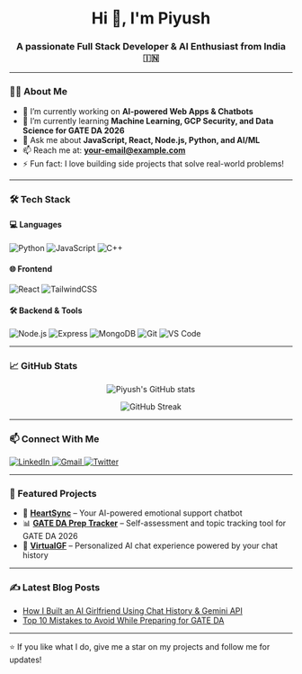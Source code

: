 <h1 align="center">Hi 👋, I'm Piyush</h1>
<h3 align="center">A passionate Full Stack Developer & AI Enthusiast from India 🇮🇳</h3>

---

### 👨‍💻 About Me

- 🔭 I’m currently working on **AI-powered Web Apps & Chatbots**
- 🌱 I’m currently learning **Machine Learning, GCP Security, and Data Science for GATE DA 2026**
- 💬 Ask me about **JavaScript, React, Node.js, Python, and AI/ML**
- 📫 Reach me at: **your-email@example.com**
- ⚡ Fun fact: I love building side projects that solve real-world problems!

---

### 🛠️ Tech Stack

#### 💻 Languages
![Python](https://img.shields.io/badge/-Python-3776AB?style=flat-square&logo=python&logoColor=white)
![JavaScript](https://img.shields.io/badge/-JavaScript-F7DF1E?style=flat-square&logo=javascript&logoColor=black)
![C++](https://img.shields.io/badge/-C++-00599C?style=flat-square&logo=cplusplus&logoColor=white)

#### 🌐 Frontend
![React](https://img.shields.io/badge/-React-61DAFB?style=flat-square&logo=react&logoColor=black)
![TailwindCSS](https://img.shields.io/badge/-TailwindCSS-38B2AC?style=flat-square&logo=tailwind-css&logoColor=white)

#### 🛠 Backend & Tools
![Node.js](https://img.shields.io/badge/-Node.js-339933?style=flat-square&logo=node.js&logoColor=white)
![Express](https://img.shields.io/badge/-Express.js-000000?style=flat-square&logo=express&logoColor=white)
![MongoDB](https://img.shields.io/badge/-MongoDB-47A248?style=flat-square&logo=mongodb&logoColor=white)
![Git](https://img.shields.io/badge/-Git-F05032?style=flat-square&logo=git&logoColor=white)
![VS Code](https://img.shields.io/badge/-VS%20Code-007ACC?style=flat-square&logo=visual-studio-code&logoColor=white)

---

### 📈 GitHub Stats

<p align="center">
  <img src="https://github-readme-stats.vercel.app/api?username=piyushyourusername&show_icons=true&theme=radical" alt="Piyush's GitHub stats" />
</p>

<p align="center">
  <img src="https://github-readme-streak-stats.herokuapp.com/?user=piyushyourusername&theme=radical" alt="GitHub Streak" />
</p>

---

### 📫 Connect With Me

<p>
  <a href="https://linkedin.com/in/yourlinkedin" target="_blank">
    <img alt="LinkedIn" src="https://img.shields.io/badge/LinkedIn-blue?style=flat-square&logo=linkedin&logoColor=white" />
  </a>
  <a href="mailto:your-email@example.com">
    <img alt="Gmail" src="https://img.shields.io/badge/Gmail-D14836?style=flat-square&logo=gmail&logoColor=white" />
  </a>
  <a href="https://twitter.com/yourhandle" target="_blank">
    <img alt="Twitter" src="https://img.shields.io/badge/Twitter-1DA1F2?style=flat-square&logo=twitter&logoColor=white" />
  </a>
</p>

---

### 🧠 Featured Projects

- 💖 [**HeartSync**](https://github.com/piyushyourusername/HeartSync) – Your AI-powered emotional support chatbot
- 📊 [**GATE DA Prep Tracker**](https://github.com/piyushyourusername/GateDA-Tracker) – Self-assessment and topic tracking tool for GATE DA 2026
- 🤖 [**VirtualGF**](https://github.com/piyushyourusername/VirtualGF) – Personalized AI chat experience powered by your chat history

---

### ✍️ Latest Blog Posts
<!-- BLOG-POST-LIST:START -->
- [How I Built an AI Girlfriend Using Chat History & Gemini API](https://yourblog.com/ai-girlfriend)
- [Top 10 Mistakes to Avoid While Preparing for GATE DA](https://yourblog.com/gate-da-mistakes)
<!-- BLOG-POST-LIST:END -->

---

⭐️ If you like what I do, give me a star on my projects and follow me for updates!

